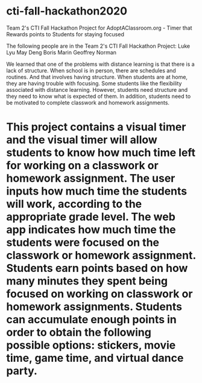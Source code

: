 # cti-fall-hackathon2020

Team 2's CTI Fall Hackathon Project for AdoptAClassroom.org - Timer that Rewards points to Students for staying focused

The following people are in the Team 2's CTI Fall Hackathon Project: Luke Lyu May Deng Boris Marin Geoffrey Norman

We learned that one of the problems with distance learning is that there is a lack of structure.  When school is in person, there are schedules and routines.  And that involves having structure.  When students are at home, they are having trouble with focusing.  Some students like the flexibility associated with distance learning.  However, students need structure and they need to know what is expected of them.  In addition, students need to be motivated to complete classwork and homework assignments.  

This project contains a visual timer and the visual timer will allow students to know how much time left for working on a classwork or homework assignment. The user inputs how much time the students will work, according to the appropriate grade level.  The web app indicates how much time the students were focused on the classwork or homework assignment.  Students earn points based on how many minutes they spent being focused on working on classwork or homework assignments.  Students can accumulate enough points in order to obtain the following possible options: stickers, movie time, game time, and virtual dance party.
=======

